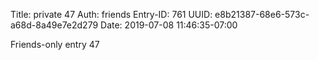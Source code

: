 Title: private 47
Auth: friends
Entry-ID: 761
UUID: e8b21387-68e6-573c-a68d-8a49e7e2d279
Date: 2019-07-08 11:46:35-07:00

Friends-only entry 47
